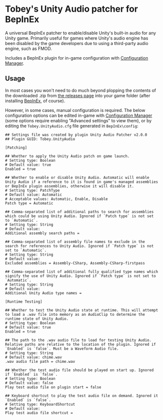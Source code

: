 # Tobey's Unity Audio patcher for BepInEx

A universal BepInEx patcher to enable/disable Unity's built-in audio for any Unity game. Primarily useful for games where Unity's audio engine has been disabled by the game developers due to using a third-party audio engine, such as FMOD.

Includes a BepInEx plugin for in-game configuration with [Configuration Manager](https://github.com/BepInEx/BepInEx.ConfigurationManager).

## Usage

In most cases you won't need to do much beyond plopping the contents of the downloaded .zip from [the releases page](https://github.com/toebeann/Tobey.UnityAudio/releases) into your game folder (after installing [BepInEx](https://github.com/BepInEx/BepInEx), of course).

However, in some cases, manual configuration is required. The below configuration options can be edited in-game with [Configuration Manager](https://github.com/BepInEx/BepInEx.ConfigurationManager) (some options require enabling "Advanced settings" to view them), or by editing the `Tobey.UnityAudio.cfg` file generated in `BepInEx\config`:

```
## Settings file was created by plugin Unity Audio Patcher v2.0.0
## Plugin GUID: Tobey.UnityAudio

[Patching]

## Whether to apply the Unity Audio patch on game launch.
# Setting type: Boolean
# Default value: true
Enabled = true

## Whether to enable or disable Unity Audio. Automatic will enable Unity Audio if a reference to it is found in game's managed assemblies or BepInEx plugin assemblies, otherwise it will disable it.
# Setting type: PatchType
# Default value: Automatic
# Acceptable values: Automatic, Enable, Disable
Patch type = Automatic

## Comma-separated list of additional paths to search for assemblies which could be using Unity Audio. Ignored if `Patch type` is not set to `Automatic`.
# Setting type: String
# Default value: 
Additional assembly search paths = 

## Comma-separated list of assembly file names to exclude in the search for references to Unity Audio. Ignored if `Patch type` is not set to `Automatic`.
# Setting type: String
# Default value: 
Excluded assemblies = Assembly-CSharp, Assembly-CSharp-firstpass

## Comma-separated list of additional fully qualified type names which signify the use of Unity Audio. Ignored if `Patch type` is not set to `Automatic`.
# Setting type: String
# Default value: 
Additional Unity Audio type names = 

[Runtime Testing]

## Whether to test the Unity Audio state at runtime. This will attempt to load a .wav file into memory as an AudioClip to determine the runtime state of Unity Audio.
# Setting type: Boolean
# Default value: true
Enabled = true

## The path to the .wav audio file to load for testing Unity Audio. Relative paths are relative to the location of the plugin. Ignored if `Enabled` is `false`. Must be a Waveform Audio file.
# Setting type: String
# Default value: chime.wav
.wav audio file path = chime.wav

## Whether the test audio file should be played on start up. Ignored if `Enabled` is `false`.
# Setting type: Boolean
# Default value: false
Play test audio file on plugin start = false

## Keyboard shortcut to play the test audio file on demand. Ignored it `Enabled` is `false`.
# Setting type: KeyboardShortcut
# Default value: 
Play test audio file shortcut = 
```

